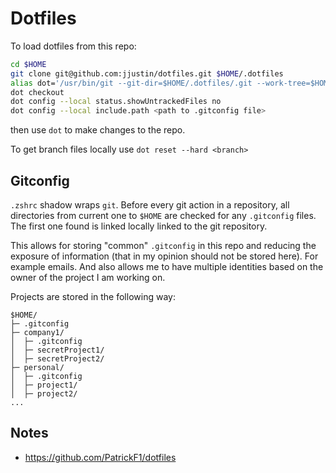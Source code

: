 # Dotfiles

To load dotfiles from this repo:

```sh
cd $HOME
git clone git@github.com:jjustin/dotfiles.git $HOME/.dotfiles
alias dot='/usr/bin/git --git-dir=$HOME/.dotfiles/.git --work-tree=$HOME'
dot checkout
dot config --local status.showUntrackedFiles no
dot config --local include.path <path to .gitconfig file>
```

then use `dot` to make changes to the repo.

To get branch files locally use `dot reset --hard <branch>`

## Gitconfig

`.zshrc` shadow wraps `git`. Before every git action in a repository, all
directories from current one to `$HOME` are checked for any `.gitconfig` files.
The first one found is linked locally linked to the git repository.

This allows for storing "common" `.gitconfig` in this repo and reducing
the exposure of information (that in my opinion should not be stored here).
For example emails. And also allows me to have multiple identities based
on the owner of the project I am working on.

Projects are stored in the following way:

```text
$HOME/
├─ .gitconfig
├─ company1/
│  ├─ .gitconfig
│  ├─ secretProject1/
│  ├─ secretProject2/
├─ personal/
│  ├─ .gitconfig
│  ├─ project1/
│  ├─ project2/
...
```

## Notes

- <https://github.com/PatrickF1/dotfiles>
